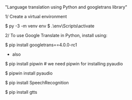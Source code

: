 "Language translation using Python and googletrans library" 

1/ Create a virtual environment 

$ py -3 -m venv env
$ .\env\Scripts\activate


2/ To use Google Translate in Python, install using:

$ pip install googletrans==4.0.0-rc1

- also 

$ pip install pipwin  # we need pipwin for installing pyaudio

$ pipwin install pyaudio

$ pip install SpeechRecognition

$ pip install gtts

